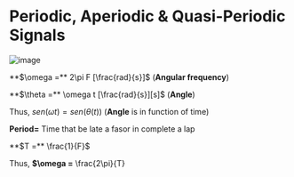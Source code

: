 # Periodic, Aperiodic & Quasi-Periodic Signals

 ![image](https://github.com/user-attachments/assets/6521884b-d974-4323-b1b4-a834de592a74)

 **$\omega =** 2\pi F [\frac{rad}{s}]$ (**Angular frequency**)

 **$\theta =** \omega t [\frac{rad}{s}][s]$ (**Angle**)

 Thus, $sen(\omega t) = sen(\theta (t))$ (**Angle** is in function of time)

**Period=** Time that be late a fasor in complete a lap

**$T =** \frac{1}{F}$

Thus, **$\omega =** \frac{2\pi}{T}
